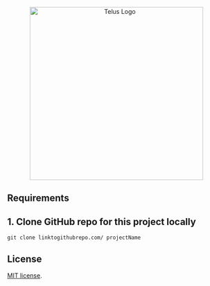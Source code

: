 <p align="center">
    <a href="https://telus.com" target="_blank">
        <img src="https://images.ctfassets.net/58hwalxwfjo5/OF50WfIizoESmyn67ApuF/dd5c89a9fe35c8a1bc106061eb47047e/TELUS_LMTFF_EN_Hor_2021_Print_CMYK.jpg" 
            width="400" alt="Telus Logo">
    </a>
</p>

## Requirements

## 1. Clone GitHub repo for this project locally

```console
git clone linktogithubrepo.com/ projectName
```

## License

[MIT license](https://opensource.org/licenses/MIT).
